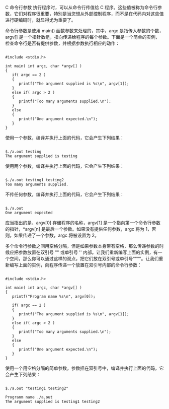  C 命令行参数
 执行程序时，可以从命令行传值给 C 程序。这些值被称为命令行参数，它们对程序很重要，特别是当您想从外部控制程序，而不是在代码内对这些值进行硬编码时，就显得尤为重要了。

 命令行参数是使用 main() 函数参数来处理的，其中，argc 是指传入参数的个数，argv[] 是一个指针数组，指向传递给程序的每个参数。下面是一个简单的实例，检查命令行是否有提供参数，并根据参数执行相应的动作：

 
```

#include <stdio.h>

int main( int argc, char *argv[] )  
{
   if( argc == 2 )
   {
      printf("The argument supplied is %s\n", argv[1]);
   }
   else if( argc > 2 )
   {
      printf("Too many arguments supplied.\n");
   }
   else
   {
      printf("One argument expected.\n");
   }
}

```
 使用一个参数，编译并执行上面的代码，它会产生下列结果：

 
```

$./a.out testing
The argument supplied is testing

```
 使用两个参数，编译并执行上面的代码，它会产生下列结果：

 
```

$./a.out testing1 testing2
Too many arguments supplied.

```
 不传任何参数，编译并执行上面的代码，它会产生下列结果：

 
```

$./a.out
One argument expected

```
 应当指出的是，argv[0] 存储程序的名称，argv[1] 是一个指向第一个命令行参数的指针，*argv[n] 是最后一个参数。如果没有提供任何参数，argc 将为 1，否则，如果传递了一个参数，argc 将被设置为 2。

 多个命令行参数之间用空格分隔，但是如果参数本身带有空格，那么传递参数的时候应把参数放置在双引号 "" 或单引号 '' 内部。让我们重新编写上面的实例，有一个空间，那么你可以通过这样的观点，把它们放在双引号或单引号""""。让我们重新编写上面的实例，向程序传递一个放置在双引号内部的命令行参数：

 
```

#include <stdio.h>

int main( int argc, char *argv[] )  
{
   printf("Program name %s\n", argv[0]);
 
   if( argc == 2 )
   {
      printf("The argument supplied is %s\n", argv[1]);
   }
   else if( argc > 2 )
   {
      printf("Too many arguments supplied.\n");
   }
   else
   {
      printf("One argument expected.\n");
   }
}

```
 使用一个用空格分隔的简单参数，参数括在双引号中，编译并执行上面的代码，它会产生下列结果：

 
```

$./a.out "testing1 testing2"

Progranm name ./a.out
The argument supplied is testing1 testing2

```
 


